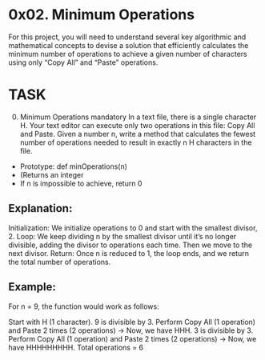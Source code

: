 # 0x02. Minimum Operations

For this project, you will need to understand several key algorithmic and mathematical concepts to devise a solution that efficiently calculates the minimum number of operations to achieve a given number of characters using only “Copy All” and “Paste” operations. 

# TASK

0. Minimum Operations
mandatory
In a text file, there is a single character H. Your text editor can execute only two operations in this file: Copy All and Paste. Given a number n, write a method that calculates the fewest number of operations needed to result in exactly n H characters in the file.
* Prototype: def minOperations(n)
* (Returns an integer
* If n is impossible to achieve, return 0


## Explanation:
   Initialization: We initialize operations to 0 and start with the smallest divisor, 2.
Loop:
We keep dividing n by the smallest divisor until it’s no longer divisible, adding the divisor to operations each time.
Then we move to the next divisor.
Return: Once n is reduced to 1, the loop ends, and we return the total number of operations.
## Example:
For n = 9, the function would work as follows:

Start with H (1 character).
9 is divisible by 3. Perform Copy All (1 operation) and Paste 2 times (2 operations) -> Now, we have HHH.
3 is divisible by 3. Perform Copy All (1 operation) and Paste 2 times (2 operations) -> Now, we have HHHHHHHHH.
Total operations = 6

